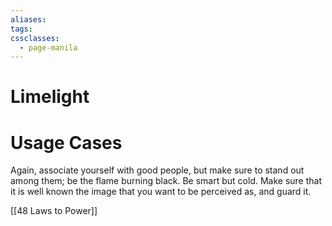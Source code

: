 ```yaml
---
aliases: 
tags: 
cssclasses:
  - page-manila
---
```

# Limelight

# Usage Cases
Again, associate yourself with good people, but make sure to stand out among them; be the flame burning black. Be smart but cold. Make sure that it is well known the image that you want to be perceived as, and guard it.

[[48 Laws to Power]]
